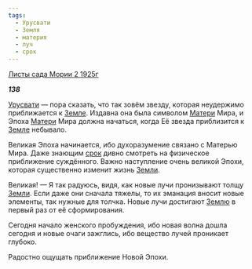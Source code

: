 ```yaml
---
tags:
  - Урусвати
  - Земля
  - материя
  - луч
  - срок
---
```

[Листы сада Мории 2 1925г](https://127.0.0.1:4002/agni/1925)

___138___

[Урусвати](../../../tags/#Урусвати) — пора сказать, что так зовём звезду, которая неудержимо приближается к [Земле](../../../tags/#Земля). Издавна она была символом [Матери](../../../tags/#материя) Мира, и Эпоха [Матери](../../../tags/#материя) Мира должна начаться, когда Её звезда приблизится к [Земле](../../../tags/#Земля) небывало.   

Великая Эпоха начинается, ибо духоразумение связано с Матерью Мира. Даже знающим [срок](../../../tags/#срок) дивно смотреть на физическое приближение суждённого. Важно наступление очень великой Эпохи, которая существенно изменит жизнь [Земли](../../../tags/#Земля).   

Великая! — Я так радуюсь, видя, как новые лучи пронизывают толщу [Земли](../../../tags/#Земля). Если даже они сначала тяжелы, то их эманация вносит новые элементы, так нужные для толчка. Новые лучи достигают [Землю](../../../tags/#Земля) в первый раз от её сформирования.   

Сегодня начало женского пробуждения, ибо новая волна дошла сегодня и новые очаги зажглись, ибо вещество лучей проникает глубоко.   

Радостно ощущать приближение Новой Эпохи.   

